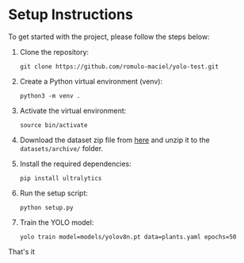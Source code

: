 # Setup Instructions

To get started with the project, please follow the steps below:

1. Clone the repository:

    ```shell
    git clone https://github.com/romulo-maciel/yolo-test.git
    ```

2. Create a Python virtual environment (venv):

    ```shell
    python3 -m venv .
    ```

3. Activate the virtual environment:

      ```shell
      source bin/activate
      ```

4. Download the dataset zip file from [here](https://www.kaggle.com/datasets/jaidalmotra/weed-detection/data) and unzip it to the `datasets/archive/` folder.

5. Install the required dependencies:

    ```shell
    pip install ultralytics
    ```

6. Run the setup script:

    ```shell
    python setup.py
    ```

7. Train the YOLO model:

    ```shell
    yolo train model=models/yolov8n.pt data=plants.yaml epochs=50
    ```

That's it
